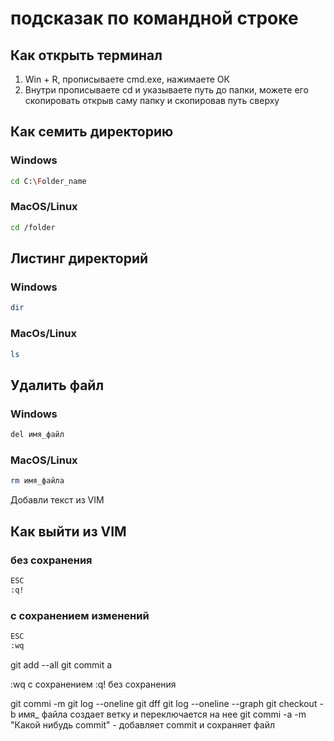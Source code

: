 # подсказак по командной строке

## Как открыть терминал 
1. Win + R, прописываете cmd.exe, нажимаете ОК
2. Внутри прописываете cd и указываете путь до папки, можете его скопировать открыв саму папку и скопировав путь сверху

## Как семить директорию
### Windows
```sh
cd C:\Folder_name
```
### MacOS/Linux

```sh
cd /folder
```
## Листинг директорий

### Windows

```sh
dir
```
### MacOs/Linux

```sh
ls
```

## Удалить файл
### Windows
```sh
del имя_файл
```
### MacOS/Linux
```sh
rm имя_файла
```



Добавли текст из VIM
## Как выйти из VIM
### без сохранения

```sh
ESC
:q!
```

### с сохранением изменений
```sh
ESC
:wq
```

git add --all
git commit
a

:wq с сохранением
:q! без сохранения 

git commi -m
git log --oneline
git dff
git log --oneline --graph
git checkout -b имя_ файла  создает ветку и переключается на нее
git commi -a -m "Какой нибудь commit" -  добавляет commit и сохраняет файл
